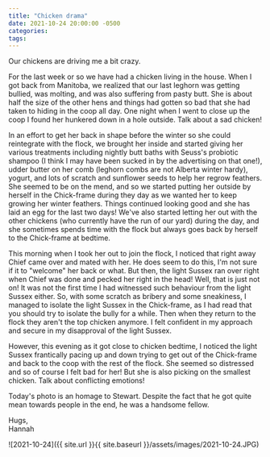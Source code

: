 ```yaml
---
title: "Chicken drama"
date: 2021-10-24 20:00:00 -0500
categories:
tags:
---
```


Our chickens are driving me a bit crazy. 

For the last week or so we have had a chicken living in the house. When I got back from Manitoba, we realized that our last leghorn was getting bullied, was molting, and was also suffering from pasty butt. She is about half the size of the other hens and things had gotten so bad that she had taken to hiding in the coop all day. One night when I went to close up the coop I found her hunkered down in a hole outside. Talk about a sad chicken!

In an effort to get her back in shape before the winter so she could reintegrate with the flock, we brought her inside and started giving her various treatments including nightly butt baths with Seuss's probiotic shampoo (I think I may have been sucked in by the advertising on that one!), udder butter on her comb (leghorn combs are not Alberta winter hardy), yogurt, and lots of scratch and sunflower seeds to help her regrow feathers. She seemed to be on the mend, and so we started putting her outside by herself in the Chick-frame during they day as we wanted her to keep growing her winter feathers. Things continued looking good and she has laid an egg for the last two days! We've also started letting her out with the other chickens (who currently have the run of our yard) during the day, and she sometimes spends time with the flock but always goes back by herself to the Chick-frame at bedtime. 

This morning when I took her out to join the flock, I noticed that right away Chief came over and mated with her. He does seem to do this, I'm not sure if it to "welcome" her back or what. But then, the light Sussex ran over right when Chief was done and pecked her right in the head! Well, that is just not on! It was not the first time I had witnessed such behaviour from the light Sussex either. So, with some scratch as bribery and some sneakiness, I managed to isolate the light Sussex in the Chick-frame, as I had read that you should try to isolate the bully for a while. Then when they return to the flock they aren't the top chicken anymore. I felt confident in my approach and secure in my disapproval of the light Sussex. 

However, this evening as it got close to chicken bedtime, I noticed the light Sussex frantically pacing up and down trying to get out of the Chick-frame and back to the coop with the rest of the flock. She seemed so distressed and so of course I felt bad for her! But she is also picking on the smallest chicken. Talk about conflicting emotions!

Today's photo is an homage to Stewart. Despite the fact that he got quite mean towards people in the end, he was a handsome fellow.

Hugs,<br />
Hannah

![2021-10-24]({{ site.url }}{{ site.baseurl }}/assets/images/2021-10-24.JPG)